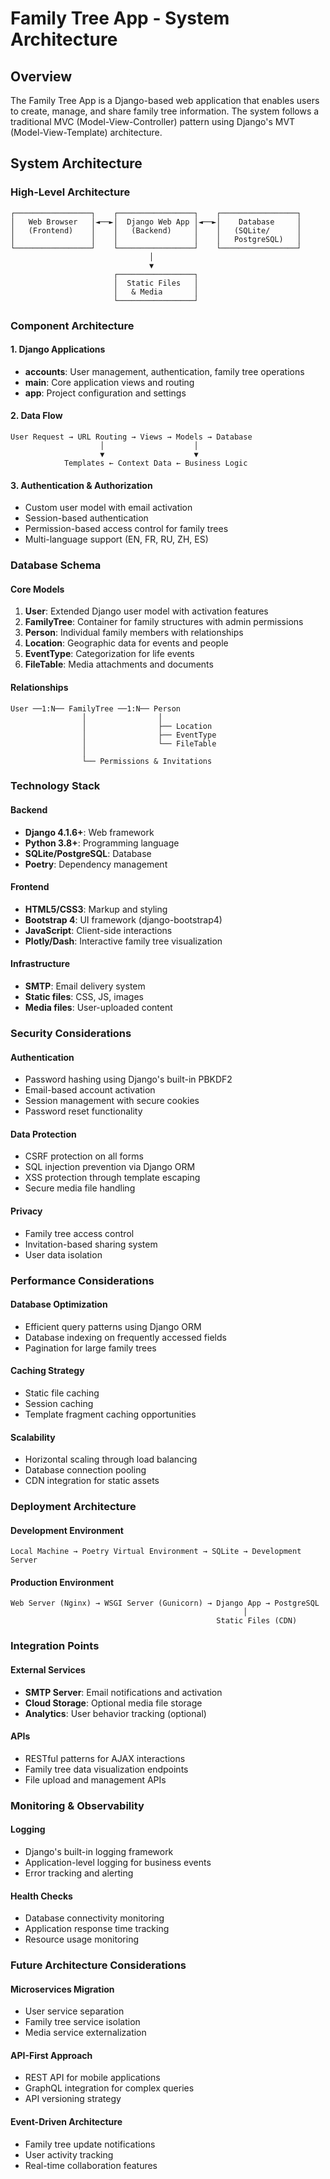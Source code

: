 # Family Tree App - System Architecture

## Overview
The Family Tree App is a Django-based web application that enables users to create, manage, and share family tree information. The system follows a traditional MVC (Model-View-Controller) pattern using Django's MVT (Model-View-Template) architecture.

## System Architecture

### High-Level Architecture
```
┌─────────────────┐    ┌─────────────────┐    ┌─────────────────┐
│   Web Browser   │◄──►│  Django Web App │◄──►│    Database     │
│   (Frontend)    │    │   (Backend)     │    │   (SQLite/      │
│                 │    │                 │    │   PostgreSQL)   │
└─────────────────┘    └─────────────────┘    └─────────────────┘
                               │
                               ▼
                       ┌─────────────────┐
                       │  Static Files   │
                       │   & Media       │
                       └─────────────────┘
```

### Component Architecture

#### 1. Django Applications
- **accounts**: User management, authentication, family tree operations
- **main**: Core application views and routing
- **app**: Project configuration and settings

#### 2. Data Flow
```
User Request → URL Routing → Views → Models → Database
                    │                    │
                    ▼                    ▼
            Templates ← Context Data ← Business Logic
```

#### 3. Authentication & Authorization
- Custom user model with email activation
- Session-based authentication
- Permission-based access control for family trees
- Multi-language support (EN, FR, RU, ZH, ES)

### Database Schema

#### Core Models
1. **User**: Extended Django user model with activation features
2. **FamilyTree**: Container for family structures with admin permissions
3. **Person**: Individual family members with relationships
4. **Location**: Geographic data for events and people
5. **EventType**: Categorization for life events
6. **FileTable**: Media attachments and documents

#### Relationships
```
User ──1:N── FamilyTree ──1:N── Person
                │                │
                │                ├── Location
                │                ├── EventType
                │                └── FileTable
                │
                └── Permissions & Invitations
```

### Technology Stack

#### Backend
- **Django 4.1.6+**: Web framework
- **Python 3.8+**: Programming language
- **SQLite/PostgreSQL**: Database
- **Poetry**: Dependency management

#### Frontend
- **HTML5/CSS3**: Markup and styling
- **Bootstrap 4**: UI framework (django-bootstrap4)
- **JavaScript**: Client-side interactions
- **Plotly/Dash**: Interactive family tree visualization

#### Infrastructure
- **SMTP**: Email delivery system
- **Static files**: CSS, JS, images
- **Media files**: User-uploaded content

### Security Considerations

#### Authentication
- Password hashing using Django's built-in PBKDF2
- Email-based account activation
- Session management with secure cookies
- Password reset functionality

#### Data Protection
- CSRF protection on all forms
- SQL injection prevention via Django ORM
- XSS protection through template escaping
- Secure media file handling

#### Privacy
- Family tree access control
- Invitation-based sharing system
- User data isolation

### Performance Considerations

#### Database Optimization
- Efficient query patterns using Django ORM
- Database indexing on frequently accessed fields
- Pagination for large family trees

#### Caching Strategy
- Static file caching
- Session caching
- Template fragment caching opportunities

#### Scalability
- Horizontal scaling through load balancing
- Database connection pooling
- CDN integration for static assets

### Deployment Architecture

#### Development Environment
```
Local Machine → Poetry Virtual Environment → SQLite → Development Server
```

#### Production Environment
```
Web Server (Nginx) → WSGI Server (Gunicorn) → Django App → PostgreSQL
                                                    │
                                              Static Files (CDN)
```

### Integration Points

#### External Services
- **SMTP Server**: Email notifications and activation
- **Cloud Storage**: Optional media file storage
- **Analytics**: User behavior tracking (optional)

#### APIs
- RESTful patterns for AJAX interactions
- Family tree data visualization endpoints
- File upload and management APIs

### Monitoring & Observability

#### Logging
- Django's built-in logging framework
- Application-level logging for business events
- Error tracking and alerting

#### Health Checks
- Database connectivity monitoring
- Application response time tracking
- Resource usage monitoring

### Future Architecture Considerations

#### Microservices Migration
- User service separation
- Family tree service isolation
- Media service externalization

#### API-First Approach
- REST API for mobile applications
- GraphQL integration for complex queries
- API versioning strategy

#### Event-Driven Architecture
- Family tree update notifications
- User activity tracking
- Real-time collaboration features